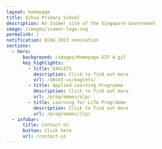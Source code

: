 ```yaml
---
layout: homepage
title: Qihua Primary School
description: An Isomer site of the Singapore Government
image: /images/isomer-logo.svg
permalink: /
notification: ECHA 2023 nomination
sections:
  - hero:
      background: /images/Homepage GIF 4.gif
      key_highlights:
        - title: EAGLETS
          description: Click to find out more
          url: /about-us/eaglets/
        - title: Applied Learning Programme
          description: Click to find out more
          url: /programmes/alp/
        - title: Learning for Life Programme
          description: Click to find out more
          url: /programmes/llp/
  - infobar:
      title: Contact Us
      button: Click here
      url: /contact-us
---
```

